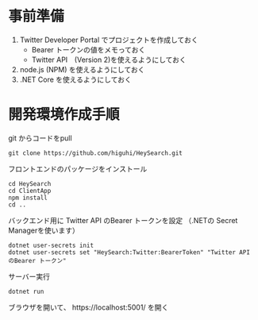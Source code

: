 # 事前準備

1. Twitter Developer Portal でプロジェクトを作成しておく
   - Bearer トークンの値をメモっておく
   - Twitter API　(Version 2)を使えるようにしておく
2. node.js (NPM) を使えるようにしておく
3. .NET Core を使えるようにしておく


# 開発環境作成手順

git からコードをpull

```
git clone https://github.com/higuhi/HeySearch.git
```

フロントエンドのパッケージをインストール

```
cd HeySearch
cd ClientApp
npm install 
cd ..
```

バックエンド用に Twitter API のBearer トークンを設定 （.NETの Secret Managerを使います）

```
dotnet user-secrets init
dotnet user-secrets set "HeySearch:Twitter:BearerToken" "Twitter API のBearer トークン"
```

サーバー実行

```
dotnet run 
```

ブラウザを開いて、 https://localhost:5001/ を開く

